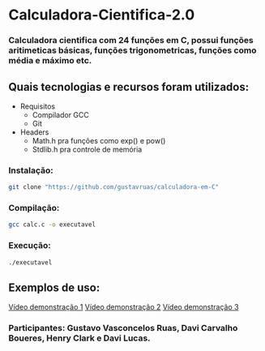 # Calculadora-Cientifica-2.0
### Calculadora cientifica com 24 funções em C, possui funções aritimeticas básicas, funções trigonometricas, funções como média e máximo etc.
## Quais tecnologias e recursos foram utilizados:
* Requisitos
  * Compilador GCC
  * Git
* Headers
  * Math.h pra funções como exp() e pow()
  * Stdlib.h pra controle de memória
### Instalação: 
```bash
git clone "https://github.com/gustavruas/calculadora-em-C"
```
### Compilação: 
```bash
gcc calc.c -o executavel
```
### Execução:
```bash
./executavel
```
## Exemplos de uso:
[Vídeo demonstração 1](https://github.com/user-attachments/assets/c2c55ee6-e0b0-4b3e-b126-0b00d2896cb8)
[Vídeo demonstração 2](https://github.com/user-attachments/assets/2236a2d2-30fe-4817-b056-349b28325691)
[Vídeo demonstração 3](https://github.com/user-attachments/assets/a8169bfa-2d54-4855-b876-63cdeb3640df)

### Participantes: Gustavo Vasconcelos Ruas, Davi Carvalho Boueres, Henry Clark e Davi Lucas.
